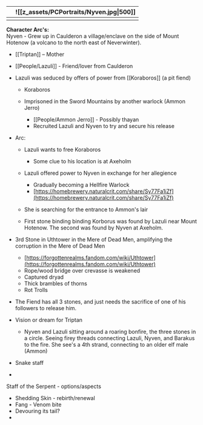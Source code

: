 
|     | ![[z_assets/PCPortraits/Nyven.jpg\|500]] |
| --- | ------------------- |
|     |                     |
**Character Arc's:**  
Nyven - Grew up in Caulderon a village/enclave on the side of Mount Hotenow (a volcano to the north east of Neverwinter).

- [[Triptan]] – Mother
- [[People/Lazuli]] - Friend/lover from Caulderon
 
- Lazuli was seduced by offers of power from [[Koraboros]] (a pit fiend)
    
    - Koraboros
    - Imprisoned in the Sword Mountains by another warlock (Ammon Jerro)
        
        - [[People/Ammon Jerro]] - Possibly thayan
        - Recruited Lazuli and Nyven to try and secure his release
- Arc:
    
    - Lazuli wants to free Koraboros
        
        - Some clue to his location is at Axeholm
    - Lazuli offered power to Nyven in exchange for her allegience
        
        - Gradually becoming a Hellfire Warlock
        - [https://homebrewery.naturalcrit.com/share/Sy77Fa1iZf](https://homebrewery.naturalcrit.com/share/Sy77Fa1iZf)
    - She is searching for the entrance to Ammon's lair
    - First stone binding binding Korborus was found by Lazuli near Mount Hotenow. The second was found by Nyven at Axeholm.
 
- 3rd Stone in Uthtower in the Mere of Dead Men, amplifying the corruption in the Mere of Dead Men
    
    - [https://forgottenrealms.fandom.com/wiki/Uthtower](https://forgottenrealms.fandom.com/wiki/Uthtower)
    - Rope/wood bridge over crevasse is weakened
    - Captured dryad
    - Thick brambles of thorns
    - Rot Trolls
 
- The Fiend has all 3 stones, and just needs the sacrifice of one of his followers to release him.
 
- Vision or dream for Triptan
    
    - Nyven and Lazuli sitting around a roaring bonfire, the three stones in a circle. Seeing firey threads connecting Lazuli, Nyven, and Barakus to the fire. She see's a 4th strand, connecting to an older elf male (Ammon)
 
- Snake staff
-   
    
 
Staff of the Serpent - options/aspects

- Shedding Skin - rebirth/renewal
- Fang - Venom bite
- Devouring its tail?
-